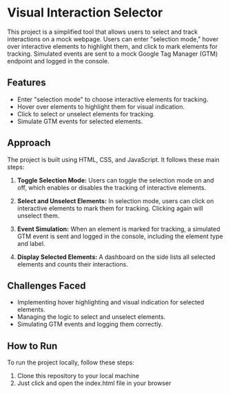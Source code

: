 # Visual Interaction Selector

This project is a simplified tool that allows users to select and track interactions on a mock webpage. Users can enter "selection mode," hover over interactive elements to highlight them, and click to mark elements for tracking. Simulated events are sent to a mock Google Tag Manager (GTM) endpoint and logged in the console.

## Features

-   Enter "selection mode" to choose interactive elements for tracking.
-   Hover over elements to highlight them for visual indication.
-   Click to select or unselect elements for tracking.
-   Simulate GTM events for selected elements.

## Approach

The project is built using HTML, CSS, and JavaScript. It follows these main steps:

1. **Toggle Selection Mode:** Users can toggle the selection mode on and off, which enables or disables the tracking of interactive elements.

2. **Select and Unselect Elements:** In selection mode, users can click on interactive elements to mark them for tracking. Clicking again will unselect them.

3. **Event Simulation:** When an element is marked for tracking, a simulated GTM event is sent and logged in the console, including the element type and label.

4. **Display Selected Elements:** A dashboard on the side lists all selected elements and counts their interactions.

## Challenges Faced

-   Implementing hover highlighting and visual indication for selected elements.
-   Managing the logic to select and unselect elements.
-   Simulating GTM events and logging them correctly.

## How to Run

To run the project locally, follow these steps:

1. Clone this repository to your local machine
2. Just click and open the index.html file in your browser
